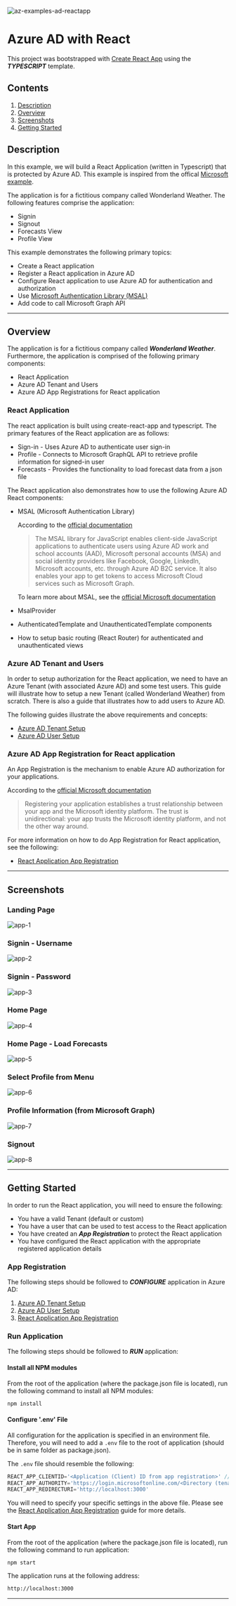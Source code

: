 ![az-examples-ad-reactapp](https://user-images.githubusercontent.com/33935506/137251575-d9a0a111-46d4-4687-8a99-5043f1dd49bb.png)

# Azure AD with React

This project was bootstrapped with [Create React App](https://github.com/facebook/create-react-app) using the **_TYPESCRIPT_** template.

## Contents

1. [Description](#description)
1. [Overview](#overview)
1. [Screenshots](#screenshots)
1. [Getting Started](#getting-started)

## Description

In this example, we will build a React Application (written in Typescript) that is protected by Azure AD. This example is inspired from the offical [Microsoft example](https://docs.microsoft.com/en-us/azure/active-directory/develop/tutorial-v2-react).

The application is for a fictitious company called Wonderland Weather. The following features comprise the application:

- Signin
- Signout
- Forecasts View
- Profile View

This example demonstrates the following primary topics:

- Create a React application
- Register a React application in Azure AD
- Configure React application to use Azure AD for authentication and authorization
- Use [Microsoft Authentication Library (MSAL)](https://docs.microsoft.com/en-us/azure/active-directory/develop/msal-overview)
- Add code to call Microsoft Graph API

---

## Overview

The application is for a fictitious company called **_Wonderland Weather_**. Furthermore, the application is comprised of the following primary components:

- React Application
- Azure AD Tenant and Users
- Azure AD App Registrations for React application

### React Application

The react application is built using create-react-app and typescript. The primary features of the React application are as follows:

- Sign-in - Uses Azure AD to authenticate user sign-in
- Profile - Connects to Microsoft GraphQL API to retrieve profile information for signed-in user
- Forecasts - Provides the functionality to load forecast data from a json file

The React application also demonstrates how to use the following Azure AD React components:

- MSAL (Microsoft Authentication Library)
  
  According to the [official documentation](https://www.npmjs.com/package/@azure/msal-react#about)

  > The MSAL library for JavaScript enables client-side JavaScript applications to authenticate users using Azure AD work and school accounts (AAD), Microsoft personal accounts (MSA) and social identity providers like Facebook, Google, LinkedIn, Microsoft accounts, etc. through Azure AD B2C service. It also enables your app to get tokens to access Microsoft Cloud services such as Microsoft Graph.

  To learn more about MSAL, see the [official Microsoft documentation](https://docs.microsoft.com/en-gb/azure/active-directory/develop/msal-overview)

- MsalProvider
- AuthenticatedTemplate and UnauthenticatedTemplate components
- How to setup basic routing (React Router) for authenticated and unauthenticated views

### Azure AD Tenant and Users

In order to setup authorization for the React application, we need to have an Azure Tenant (with associated Azure AD) and some test users. This guide will illustrate how to setup a new Tenant (called Wonderland Weather) from scratch. There is also a guide that illustrates how to add users to Azure AD.

The following guides illustrate the above requirements and concepts:

- [Azure AD Tenant Setup]
- [Azure AD User Setup]

### Azure AD App Registration for React application

An App Registration is the mechanism to enable Azure AD authorization for your applications.

According to the [official Microsoft documentation](https://docs.microsoft.com/en-us/azure/active-directory/develop/quickstart-register-app#register-an-application)

> Registering your application establishes a trust relationship between your app and the Microsoft identity platform. The trust is unidirectional: your app trusts the Microsoft identity platform, and not the other way around.

For more information on how to do App Registration for React application, see the following:

- [React Application App Registration]

---

## Screenshots

### Landing Page

![app-1](https://user-images.githubusercontent.com/33935506/135736348-f131f344-29c0-42ac-9b62-8620fc7e5d2a.png)

### Signin - Username

![app-2](https://user-images.githubusercontent.com/33935506/135736349-b9d2dbd5-cdb1-49dc-870d-29e42e3fc582.png)

### Signin - Password

![app-3](https://user-images.githubusercontent.com/33935506/135736350-40006ed3-24a7-4322-b8f9-6b6663b49ddc.png)

### Home Page

![app-4](https://user-images.githubusercontent.com/33935506/135736352-8afa1d4a-8b44-4bc0-bf88-c2c47de249d6.png)

### Home Page - Load Forecasts

![app-5](https://user-images.githubusercontent.com/33935506/135736354-f8d7da95-d117-4f7a-bc39-7bffa944306a.png)

### Select Profile from Menu

![app-6](https://user-images.githubusercontent.com/33935506/135736355-c4c0b9cf-fc2c-4771-8546-0a5555b6ea43.png)

### Profile Information (from Microsoft Graph)

![app-7](https://user-images.githubusercontent.com/33935506/135736356-9438b53f-df15-40eb-9b7f-186ff17f60a9.png)

### Signout

![app-8](https://user-images.githubusercontent.com/33935506/135736357-77e2f7f6-8207-4d6c-bb43-f73f2d06bfb9.png)

---

## Getting Started

In order to run the React application, you will need to ensure the following:

- You have a valid Tenant (default or custom)
- You have a user that can be used to test access to the React application
- You have created an **_App Registration_** to protect the React application
- You have configured the React application with the appropriate registered application details

### App Registration

The following steps should be followed to **_CONFIGURE_** application in Azure AD:

1. [Azure AD Tenant Setup]
1. [Azure AD User Setup]
1. [React Application App Registration]

### Run Application

The following steps should be followed to **_RUN_** application:

#### Install all NPM modules

From the root of the application (where the package.json file is located), run the following command to install all NPM modules:

```bash
npm install
```

#### Configure '.env' File

All configuration for the application is specified in an environment file. Therefore, you will need to add a `.env` file to the root of application (should be in same folder as package.json).

The `.env` file should resemble the following:

```javascript
REACT_APP_CLIENTID='<Application (Client) ID from app registration>' // see React app registration guide
REACT_APP_AUTHORITY='https://login.microsoftonline.com/<Directory (tenant) ID>'
REACT_APP_REDIRECTURI='http://localhost:3000'
```

You will need to specify your specific settings in the above file. Please see the [React Application App Registration] guide for more details.

#### Start App

From the root of the application (where the package.json file is located), run the following command to run application:

```bash
npm start
```

The application runs at the following address:

```bash
http://localhost:3000
```

---

[Azure AD Tenant Setup]: https://github.com/drminnaar/azure-dotnet-examples/blob/main/active-directory/WonderlandWeatherApp/app/docs/1-azuread-tenant-setup.md
[Azure AD User Setup]: https://github.com/drminnaar/azure-dotnet-examples/blob/main/active-directory/WonderlandWeatherApp/app/docs/2-azuread-user-setup.md
[React Application App Registration]: https://github.com/drminnaar/azure-dotnet-examples/blob/main/active-directory/WonderlandWeatherApp/app/docs/3-reactapp-azuread-appregistration.md
